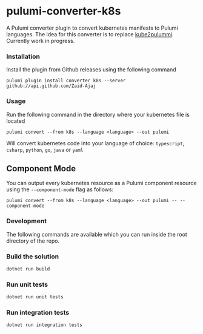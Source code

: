 # pulumi-converter-k8s

A Pulumi converter plugin to convert kubernetes manifests to Pulumi languages. The idea for this converter is to replace [kube2pulummi](https://github.com/pulumi/kube2pulumi). Currently work in progress.

### Installation
Install the plugin from Github releases using the following command
```
pulumi plugin install converter k8s --server github://api.github.com/Zaid-Ajaj
```

### Usage
Run the following command in the directory where your kubernetes file is located
```
pulumi convert --from k8s --language <language> --out pulumi
```
Will convert kubernetes code into your language of choice: `typescript`, `csharp`, `python`, `go`, `java` or `yaml`

## Component Mode

You can output every kubernetes resource as a Pulumi component resource using the `--component-mode` flag as follows:
```
pulumi convert --from k8s --language <language> --out pulumi -- --component-mode
```

### Development

The following commands are available which you can run inside the root directory of the repo.

### Build the solution

```bash
dotnet run build 
```

### Run unit tests
```bash
dotnet run unit tests
```

### Run integration tests
```bash
dotnet run integration tests
```